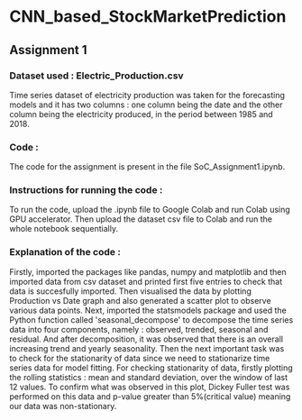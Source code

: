 # CNN_based_StockMarketPrediction
## Assignment 1
### Dataset used : Electric_Production.csv
Time series dataset of electricity production was taken for the forecasting models and it has two columns : one column being the date and the other column being the electricity produced, in the period between 1985 and 2018.
### Code :
The code for the assignment is present in the file SoC_Assignment1.ipynb.
### Instructions for running the code :
To run the code, upload the .ipynb file to Google Colab and run Colab using GPU accelerator. Then upload the dataset csv file to Colab and run the whole notebook sequentially.
### Explanation of the code :
Firstly, imported the packages like pandas, numpy and matplotlib and then imported data from csv dataset and printed first five entries to check that data is succesfully imported.
Then visualised the data by plotting Production vs Date graph and also generated a scatter plot to observe various data points.
Next, imported the statsmodels package and used the Python function called 'seasonal_decompose' to decompose the time series data into four components, namely : observed, trended, seasonal and residual. And after decomposition, it was observed that there is an overall increasing trend and yearly seasonality. Then the next important task was to check for the stationarity of data since we need to stationarize time series data for model fitting. For checking stationarity of data, firstly plotting the rolling statistics : mean and standard deviation, over the window of last 12 values. To confirm what was observed in this plot, Dickey Fuller test was performed on this data and p-value greater than 5%(critical value) meaning our data was non-stationary.  






